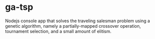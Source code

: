 # ga-tsp
  Nodejs console app that solves the traveling salesman problem using a genetic algorithm, namely a partially-mapped crossover operation, tournament selection, and a small amount of elitism.
